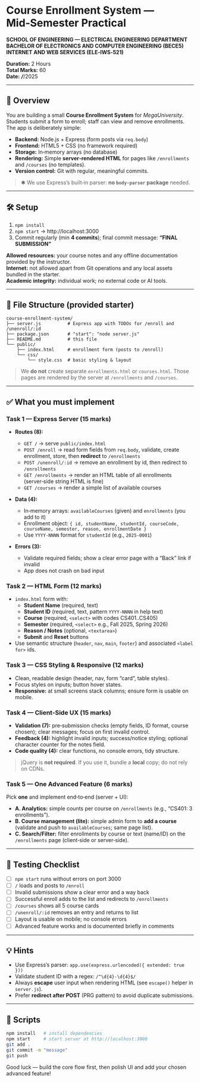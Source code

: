 # Course Enrollment System — Mid‑Semester Practical

**SCHOOL OF ENGINEERING — ELECTRICAL ENGINEERING DEPARTMENT**  
**BACHELOR OF ELECTRONICS AND COMPUTER ENGINEERING (BECE5)**  
**INTERNET AND WEB SERVICES (ELE‑IWS‑521)**

**Duration:** 2 Hours  
**Total Marks:** 60  
**Date:** ___/___/2025

---

## 🎯 Overview

You are building a small **Course Enrollment System** for *MegaUniversity*. Students submit a form to enroll; staff can view and remove enrollments. The app is deliberately simple:

- **Backend:** Node.js + Express (form posts via `req.body`)  
- **Frontend:** HTML5 + CSS (no framework required)  
- **Storage:** In‑memory arrays (no database)  
- **Rendering:** Simple **server‑rendered HTML** for pages like `/enrollments` and `/courses` (no templates).  
- **Version control:** Git with regular, meaningful commits.

> ✱ We use Express’s built‑in parser: **no `body-parser` package** needed.

---

## 🛠️ Setup

1) `npm install`  
2) `npm start` → http://localhost:3000  
3) Commit regularly (min **4 commits**); final commit message: **“FINAL SUBMISSION”**

**Allowed resources:** your course notes and any offline documentation provided by the instructor.  
**Internet:** not allowed apart from Git operations and any local assets bundled in the starter.  
**Academic integrity:** individual work; no external code or AI tools.

---

## 📁 File Structure (provided starter)

```
course-enrollment-system/
├── server.js          # Express app with TODOs for /enroll and /unenroll/:id
├── package.json       # "start": "node server.js"
├── README.md          # this file
└── public/
    ├── index.html     # enrollment form (posts to /enroll)
    └── css/
        └── style.css  # basic styling & layout
```

> We **do not** create separate `enrollments.html` or `courses.html`. Those pages are rendered by the server at `/enrollments` and `/courses`.

---

## ✅ What you must implement

### **Task 1 — Express Server (15 marks)**

- **Routes (8):**
  - `GET /` → serve `public/index.html`
  - `POST /enroll` → read form fields from `req.body`, validate, create enrollment, store, then **redirect** to `/enrollments`
  - `POST /unenroll/:id` → remove an enrollment by id, then redirect to `/enrollments`
  - `GET /enrollments` → render an HTML table of all enrollments (server‑side string HTML is fine)
  - `GET /courses` → render a simple list of available courses

- **Data (4):**
  - In‑memory arrays: `availableCourses` (given) and `enrollments` (you add to it)
  - Enrollment object: `{ id, studentName, studentId, courseCode, courseName, semester, reason, enrollmentDate }`
  - Use `YYYY-NNNN` format for `studentId` (e.g., `2025-0001`)

- **Errors (3):**
  - Validate required fields; show a clear error page with a “Back” link if invalid
  - App does not crash on bad input

### **Task 2 — HTML Form (12 marks)**

- `index.html` form with:
  - **Student Name** (required, text)
  - **Student ID** (required, text, pattern `YYYY-NNNN` in help text)
  - **Course** (required, `<select>` with codes CS401..CS405)
  - **Semester** (required, `<select>` e.g., Fall 2025, Spring 2026)
  - **Reason / Notes** (optional, `<textarea>`)
  - **Submit** and **Reset** buttons
- Use semantic structure (`header`, `nav`, `main`, `footer`) and associated `<label for>` ids.

### **Task 3 — CSS Styling & Responsive (12 marks)**

- Clean, readable design (header, nav, form “card”, table styles).  
- Focus styles on inputs; button hover states.  
- **Responsive:** at small screens stack columns; ensure form is usable on mobile.

### **Task 4 — Client‑Side UX (15 marks)**

- **Validation (7):** pre‑submission checks (empty fields, ID format, course chosen); clear messages; focus on first invalid control.  
- **Feedback (4):** highlight invalid inputs; success/notice styling; optional character counter for the notes field.  
- **Code quality (4):** clear functions, no console errors, tidy structure.

> jQuery is **not required**. If you use it, bundle a **local** copy; do not rely on CDNs.

### **Task 5 — One Advanced Feature (6 marks)**

Pick **one** and implement end‑to‑end (server + UI):

- **A. Analytics:** simple counts per course on `/enrollments` (e.g., “CS401: 3 enrollments”).  
- **B. Course management (lite):** simple admin form to **add a course** (validate and push to `availableCourses`; same page list).  
- **C. Search/Filter:** filter enrollments by course or text (name/ID) on the `/enrollments` page (client‑side or server‑side).

---

## 🧪 Testing Checklist

- [ ] `npm start` runs without errors on port 3000  
- [ ] `/` loads and posts to `/enroll`  
- [ ] Invalid submissions show a clear error and a way back  
- [ ] Successful enroll adds to the list and redirects to `/enrollments`  
- [ ] `/courses` shows all 5 course cards  
- [ ] `/unenroll/:id` removes an entry and returns to list  
- [ ] Layout is usable on mobile; no console errors  
- [ ] Advanced feature works and is documented briefly in comments

---

## 💡 Hints

- Use Express’s parser: `app.use(express.urlencoded({ extended: true }))`  
- Validate student ID with a regex: `/^\d{4}-\d{4}$/`  
- Always **escape** user input when rendering HTML (see `escape()` helper in `server.js`).  
- Prefer **redirect after POST** (PRG pattern) to avoid duplicate submissions.

---

## 🔧 Scripts

```bash
npm install   # install dependencies
npm start     # start server at http://localhost:3000
git add .
git commit -m "message"
git push
```

Good luck — build the core flow first, then polish UI and add your chosen advanced feature!
